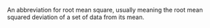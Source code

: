 An abbreviation for root mean square, usually meaning the root mean
squared deviation of a set of data from its mean.
